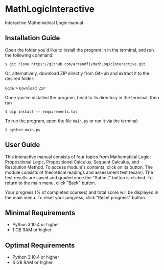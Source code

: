 # MathLogicInteractive
Interactive Mathematical Logic manual

## Installation Guide
Open the folder you'd like to install the program in in the terminal, and run the following command:

``$ git clone https://github.com/artandfi/MathLogicInteractive.git``

Or, alternatively, download ZIP directly from GitHub and extract it to the desired folder:

``Code`` > ``Download ZIP``

Once you've installed the program, head to its directory in the terminal, then run

``$ pip install -r requirements.txt``

To run the program, open the file ``main.py`` or run it via the terminal:

``$ python main.py``

## User Guide
This interactive manual consists of four topics from Mathematical Logic: Propositional Logic, Propositional Calculus, Sequent Calculus, and Resolution Method.
To access module's contents, click on its button. The module consists of theoretical readings and assessment test (exam).
The test results are saved and graded once the "Submit" button is clicked. To return to the main menu, click "Back" button.

Your progress (% of completed courses) and total score will be displayed in the main menu. To reset your progress, click "Reset progress" button.

## Minimal Requirements
* Python 3.10.4 or higher
* 1 GB RAM or higher

## Optimal Requirements
* Python 3.10.4 or higher
* 4 GB RAM or higher
